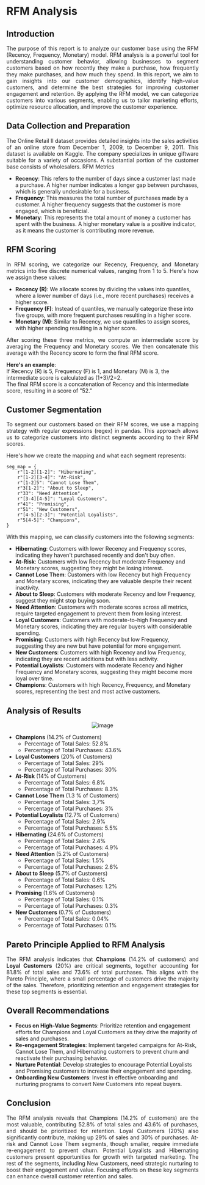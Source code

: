 # RFM Analysis
## Introduction
<p align="justify">
  The purpose of this report is to analyze our customer base using the RFM (Recency, Frequency, Monetary) model. 
  RFM analysis is a powerful tool for understanding customer behavior, allowing businesses to segment customers based on how recently they make a purchase, 
  how frequently they make purchases, and how much they spend.
  In this report, we aim to gain insights into our customer demographics, identify high-value customers, 
  and determine the best strategies for improving customer engagement and retention. 
  By applying the RFM model, we can categorize customers into various segments, enabling us to tailor marketing efforts, optimize resource allocation, 
  and improve the customer experience.
</p>

## Data Collection and Preparation
<p align="justify">
  The Online Retail II dataset provides detailed insights into the sales activities of an online store from December 1, 2009, to December 9, 2011. This dataset is available on Kaggle. The company specializes in unique giftware suitable for a variety of occasions. A substantial portion of the customer base consists of wholesalers.
  RFM Metrics
</p>

- **Recency**: This refers to the number of days since a customer last made a purchase. A higher number indicates a longer gap between purchases, which is generally undesirable for a business.
- **Frequency**: This measures the total number of purchases made by a customer. A higher frequency suggests that the customer is more engaged, which is beneficial.
- **Monetary**: This represents the total amount of money a customer has spent with the business. A higher monetary value is a positive indicator, as it means the customer is contributing more revenue.


## RFM Scoring
<p align="justify">
  In RFM scoring, we categorize our Recency, Frequency, and Monetary metrics into five discrete numerical values, ranging from 1 to 5. Here's how we assign these values:
</p>

- **Recency (R)**: We allocate scores by dividing the values into quantiles, where a lower number of days (i.e., more recent purchases) receives a higher score.
- **Frequency (F)**: Instead of quantiles, we manually categorize these into five groups, with more frequent purchases resulting in a higher score.
- **Monetary (M)**: Similar to Recency, we use quantiles to assign scores, with higher spending resulting in a higher score.

<p align="justify">
  After scoring these three metrics, we compute an intermediate score by averaging the Frequency and Monetary scores. 
  We then concatenate this average with the Recency score to form the final RFM score. 
</p>

**Here's an example**: <br>
If Recency (R) is 5, Frequency (F) is 1, and Monetary (M) is 3, the intermediate score is calculated as (1+3)/2=2. <br>
The final RFM score is a concatenation of Recency and this intermediate score, resulting in a score of "52."

## Customer Segmentation
<p align="justify">
  To segment our customers based on their RFM scores, we use a mapping strategy with regular expressions (regex) in pandas. 
  This approach allows us to categorize customers into distinct segments according to their RFM scores. 
</p>  
Here's how we create the mapping and what each segment represents:

```
seg_map = {
    r"[1-2][1-2]": "Hibernating",
    r"[1-2][3-4]": "At-Risk",
    r"[1-2]5": "Cannot Lose Them",
    r"3[1-2]": "About to Sleep",
    r"33": "Need Attention",
    r"[3-4][4-5]": "Loyal Customers",
    r"41": "Promising",
    r"51": "New Customers",
    r"[4-5][2-3]": "Potential Loyalists",
    r"5[4-5]": "Champions",
}
```

With this mapping, we can classify customers into the following segments:
- **Hibernating**: Customers with lower Recency and Frequency scores, indicating they haven't purchased recently and don't buy often.
- **At-Risk**: Customers with low Recency but moderate Frequency and Monetary scores, suggesting they might be losing interest.
- **Cannot Lose Them**: Customers with low Recency but high Frequency and Monetary scores, indicating they are valuable despite their recent inactivity.
- **About to Sleep**: Customers with moderate Recency and low Frequency, suggest they might stop buying soon.
- **Need Attention**: Customers with moderate scores across all metrics, require targeted engagement to prevent them from losing interest.
- **Loyal Customers**: Customers with moderate-to-high Frequency and Monetary scores, indicating they are regular buyers with considerable spending.
- **Promising**: Customers with high Recency but low Frequency, suggesting they are new but have potential for more engagement.
- **New Customers**: Customers with high Recency and low Frequency, indicating they are recent additions but with less activity.
- **Potential Loyalists**: Customers with moderate Recency and higher Frequency and Monetary scores, suggesting they might become more loyal over time.
- **Champions**: Customers with high Recency, Frequency, and Monetary scores, representing the best and most active customers.

## Analysis of Results
<div align="center">

  ![image](https://github.com/Agungvpzz/RFM-Analysis-with-Polars/assets/48642326/259f2ede-aa43-4a05-8d40-3447d99a1a39)
</div>

- **Champions** (14.2% of Customers)
  - Percentage of Total Sales: 52.8%
  - Percentage of Total Purchases: 43.6%
- **Loyal Customers** (20% of Customers)
  - Percentage of Total Sales: 29%
  - Percentage of Total Purchases: 30%
- **At-Risk** (14% of Customers)
  - Percentage of Total Sales: 6.8%
  - Percentage of Total Purchases: 8.3%
- **Cannot Lose Them** (1.3 % of Customers)
  - Percentage of Total Sales: 3,7%
  - Percentage of Total Purchases: 3%
- **Potential Loyalists** (12.7% of Customers)
  - Percentage of Total Sales: 2.9%
  - Percentage of Total Purchases: 5.5%
- **Hibernating** (24.6% of Customers)
  - Percentage of Total Sales: 2.4%
  - Percentage of Total Purchases: 4.9%
- **Need Attention** (5.2% of Customers)
  - Percentage of Total Sales: 1.5%
  - Percentage of Total Purchases: 2.6%
- **About to Sleep** (5.7% of Customers)
  - Percentage of Total Sales: 0.6%
  - Percentage of Total Purchases: 1.2%
- **Promising** (1.6% of Customers)
  - Percentage of Total Sales: 0.1%
  - Percentage of Total Purchases: 0.3%
- **New Customers** (0.7% of Customers)
  - Percentage of Total Sales: 0.04%
  - Percentage of Total Purchases: 0.1%

## Pareto Principle Applied to RFM Analysis
<p align="justify">
  The RFM analysis indicates that <b>Champions</b> (14.2% of customers) and <b>Loyal Customers</b> (20%) are critical segments, 
  together accounting for 81.8% of total sales and 73.6% of total purchases. This aligns with the Pareto Principle, 
  where a small percentage of customers drive the majority of the sales. 
  Therefore, prioritizing retention and engagement strategies for these top segments is essential. 
</p>

## Overall Recommendations
- **Focus on High-Value Segments**: Prioritize retention and engagement efforts for Champions and Loyal Customers as they drive the majority of sales and purchases.
- **Re-engagement Strategies**: Implement targeted campaigns for At-Risk, Cannot Lose Them, and Hibernating customers to prevent churn and reactivate their purchasing behavior.
- **Nurture Potential**: Develop strategies to encourage Potential Loyalists and Promising customers to increase their engagement and spending.
- **Onboarding New Customers**: Invest in effective onboarding and nurturing programs to convert New Customers into repeat buyers.

## Conclusion
<p align="justify">
  The RFM analysis reveals that Champions (14.2% of customers) are the most valuable, contributing 52.8% of total sales and 43.6% of purchases, and should be prioritized for retention. Loyal Customers (20%) also significantly contribute, making up 29% of sales and 30% of purchases.
  At-risk and Cannot Lose Them segments, though smaller, require immediate re-engagement to prevent churn. Potential Loyalists and Hibernating customers present opportunities for growth with targeted marketing. 
  The rest of the segments, including New Customers, need strategic nurturing to boost their engagement and value. Focusing efforts on these key segments can enhance overall customer retention and sales.
</p>
